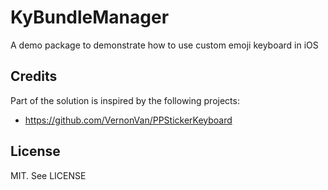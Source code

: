# KyBundleManager

A demo package to demonstrate how to use custom emoji keyboard in iOS

## Credits

Part of the solution is inspired by the following projects:

- https://github.com/VernonVan/PPStickerKeyboard

## License

MIT. See LICENSE
